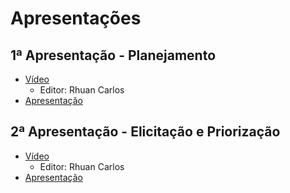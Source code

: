 # Apresentações

## 1ª Apresentação - Planejamento

- <a href="https://web.microsoftstream.com/video/9e30020f-a260-4987-8495-1dc5e1d2369a" target="_blank">Vídeo</a>
    - Editor: Rhuan Carlos
- <a href="https://docs.google.com/presentation/d/1yaAt6iRpZOpCwIkJ-3MdZOo_6oLzSz5skB8YoFPG_9w/edit?usp=sharing" target="_blank">Apresentação</a>


## 2ª Apresentação - Elicitação e Priorização

- <a href="https://web.microsoftstream.com/video/32f4a924-2fe2-414f-8971-284da461d14e" target="_blank">Vídeo</a>
    - Editor: Rhuan Carlos
- <a href="https://docs.google.com/presentation/d/1_rn7chj3IKdsPwnmY85EFYf2ytvWGTJZnDdHBz-Ejfg/edit?usp=sharing" target="_blank">Apresentação</a>
